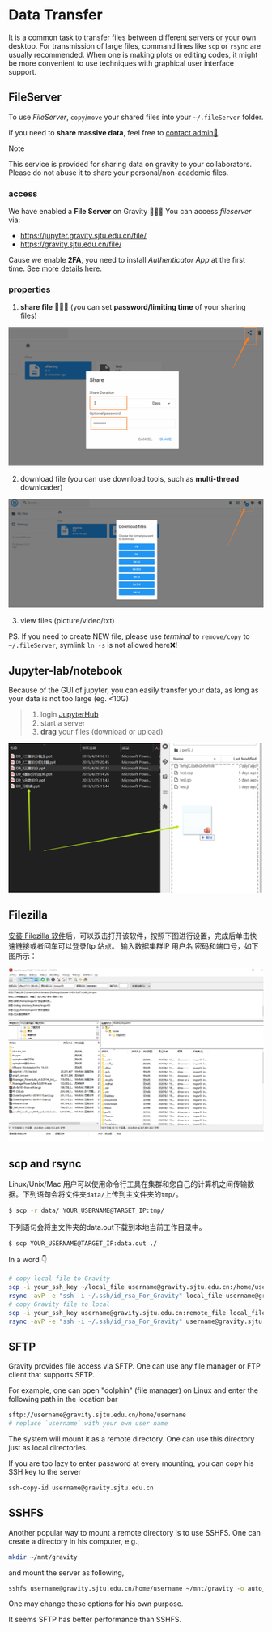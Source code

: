 
# Data Transfer

It is a common task to transfer files between different servers or your own desktop.
For transmission of large files, command lines like `scp` or `rsync` are usually recommended.
When one is making plots or editing codes, it might be more convenient to use 
techniques with graphical user interface support.

## FileServer
To use *FileServer*, `copy`/`move` your shared files into your `~/.fileServer` folder.   

If you need to **share massive data**, feel free to [contact admin🧙‍](/?id=contact).
> [!note]
> This service is provided for sharing data on gravity to your collaborators. Please do not abuse it to share your personal/non-academic files.
>

### access
We have enabled a **File Server** on Gravity 🎉🎉🎉
You can access *fileserver* via:
- https://jupyter.gravity.sjtu.edu.cn/file/
- https://gravity.sjtu.edu.cn/file/

Cause we enable **2FA**, you need to install *Authenticator App* at the first time. See [more details here](/Basic/Login?id=web-login).

### properties
1. **share file** 🎉🎉🎉 (you can set **password/limiting time** of your sharing files)

![share file](../images/Basic/data-share.png)

2. download file (you can use download tools, such as **multi-thread** downloader)

![download](../images/Basic/data-download.png)

3. view files (picture/video/txt)

PS. If you need to create NEW file, please use *terminal* to `remove/copy` to `~/.fileServer`, symlink `ln -s` is not allowed here❌!
## Jupyter-lab/notebook
Because of the GUI of jupyter, you can easily transfer your data, as long as your data is not too large (eg. <10G)
> 1. login [JupyterHub](https://gravity.sjtu.edu.cn/)
> 2. start a server
> 3. **drag** your files (download or upload)

![image-20210801101248053](../images/Basic/DataTransfer-jupyterlab.png)

## Filezilla
[安装 Filezilla 软件](https://filezilla-project.org/)后，可以双击打开该软件，按照下图进行设置，完成后单击快速链接或者回车可以登录ftp 站点。
输入数据集群IP 用户名 密码和端口号，如下图所示：

![Login__04_filezilla.png](../images/Basic/Login__04_filezilla.png)

## scp and rsync
Linux/Unix/Mac 用户可以使用命令行工具在集群和您自己的计算机之间传输数据。下列语句会将文件夹`data/`上传到主文件夹的`tmp/`。

```bash
$ scp -r data/ YOUR_USERNAME@TARGET_IP:tmp/
```

下列语句会将主文件夹的data.out下载到本地当前工作目录中。

```bash
$ scp YOUR_USERNAME@TARGET_IP:data.out ./
```

In a word 👇

```bash
# copy local file to Gravity
scp -i your_ssh_key ~/local_file username@gravity.sjtu.edu.cn:/home/username/remote_file
rsync -avP -e "ssh -i ~/.ssh/id_rsa_For_Gravity" local_file username@gravity.sjtu.edu.cn:remote_file
# copy Gravity file to local
scp -i your_ssh_key username@gravity.sjtu.edu.cn:remote_file local_file 
rsync -avP -e "ssh -i ~/.ssh/id_rsa_For_Gravity" username@gravity.sjtu.edu.cn:remote_file local_file
```

## SFTP

Gravity provides file access via SFTP.
One can use any file manager or FTP client that supports SFTP.

For example, one can open "dolphin" (file manager) on Linux and enter the following path in the location bar

```bash
sftp://username@gravity.sjtu.edu.cn/home/username
# replace `username` with your own user name
```

The system will mount it as a remote directory.
One can use this directory just as local directories.

If you are too lazy to enter password at every mounting, you can copy his SSH key to the server

```bash
ssh-copy-id username@gravity.sjtu.edu.cn
```


## SSHFS

Another popular way to mount a remote directory is to use SSHFS.
One can create a directory in his computer, e.g.,

```bash
mkdir ~/mnt/gravity
```

and mount the server as following,

```bash
sshfs username@gravity.sjtu.edu.cn/home/username ~/mnt/gravity -o auto_cache,reconnect,follow_symlinks -o Compression=no -o Ciphers=aes128-ctr
```

One may change these options for his own purpose.

It seems SFTP has better performance than SSHFS.
